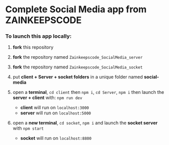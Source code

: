 # Complete Social Media app from ZAINKEEPSCODE

### To launch this app locally:

1. **fork** this repository
2. **fork** the repository named `Zainkeepscode_SocialMedia_server`
3. **fork** the repository named `Zainkeepscode_SocialMedia_socket`
4. put **client + Server + socket folders** in a unique folder named **social-media**
5. open a **terminal**, `cd client` then `npm i`, `cd Server`, `npm i` then launch the **server + client** with: `npm run dev`

   - **client** will run on `localhost:3000`
   - **server** will run on `localhost:5000`

6. open a **new terminal**, `cd socket`, `npm i` and launch the **socket server** with `npm start`

   - **socket** will run on `localhost:8800`

